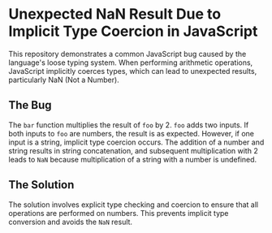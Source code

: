 # Unexpected NaN Result Due to Implicit Type Coercion in JavaScript

This repository demonstrates a common JavaScript bug caused by the language's loose typing system.  When performing arithmetic operations, JavaScript implicitly coerces types, which can lead to unexpected results, particularly NaN (Not a Number).

## The Bug

The `bar` function multiplies the result of `foo` by 2.  `foo` adds two inputs.  If both inputs to `foo` are numbers, the result is as expected.  However, if one input is a string, implicit type coercion occurs. The addition of a number and string results in string concatenation, and subsequent multiplication with 2 leads to `NaN` because multiplication of a string with a number is undefined.

## The Solution

The solution involves explicit type checking and coercion to ensure that all operations are performed on numbers.  This prevents implicit type conversion and avoids the `NaN` result.
